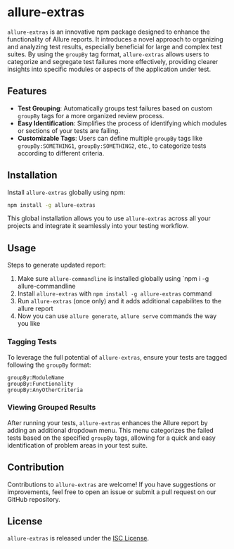 # allure-extras

`allure-extras` is an innovative npm package designed to enhance the functionality of Allure reports. It introduces a novel approach to organizing and analyzing test results, especially beneficial for large and complex test suites. By using the `groupBy` tag format, `allure-extras` allows users to categorize and segregate test failures more effectively, providing clearer insights into specific modules or aspects of the application under test.

## Features

- **Test Grouping**: Automatically groups test failures based on custom `groupBy` tags for a more organized review process.
- **Easy Identification**: Simplifies the process of identifying which modules or sections of your tests are failing.
- **Customizable Tags**: Users can define multiple `groupBy` tags like `groupBy:SOMETHING1`, `groupBy:SOMETHING2`, etc., to categorize tests according to different criteria.

## Installation

Install `allure-extras` globally using npm:

```bash
npm install -g allure-extras
```

This global installation allows you to use `allure-extras` across all your projects and integrate it seamlessly into your testing workflow.

## Usage
Steps to generate updated report:
1.  Make sure `allure-commandline` is installed globally using `npm i -g allure-commandline
2. Install `allure-extras` with `npm install -g allure-extras` command
3. Run `allure-extras` (once only) and it adds additional capabilites to the allure report
4. Now you can use `allure generate`, `allure serve` commands the way you like

### Tagging Tests

To leverage the full potential of `allure-extras`, ensure your tests are tagged following the `groupBy` format:

```plaintext
groupBy:ModuleName
groupBy:Functionality
groupBy:AnyOtherCriteria
```

### Viewing Grouped Results

After running your tests, `allure-extras` enhances the Allure report by adding an additional dropdown menu. This menu categorizes the failed tests based on the specified `groupBy` tags, allowing for a quick and easy identification of problem areas in your test suite.

## Contribution

Contributions to `allure-extras` are welcome! If you have suggestions or improvements, feel free to open an issue or submit a pull request on our GitHub repository.

## License

`allure-extras` is released under the [ISC License](LICENSE).
